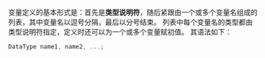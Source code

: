 变量定义的基本形式是：首先是**类型说明符**，随后紧跟由一个或多个变量名组成的列表，其中变量名以逗号分隔，最后以分号结束。
列表中每个变量名的类型都由类型说明符指定，定义时还可以为一个或多个变量赋初值。
其语法如下：
```c++
DataType name1, name2, ...;
```